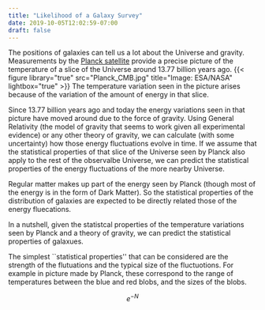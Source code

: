 ```yaml
---
title: "Likelihood of a Galaxy Survey"
date: 2019-10-05T12:02:59-07:00
draft: false
---
```


The positions of galaxies can tell us a lot about the Universe and gravity.
Measurements by the [Planck satellite](https://www.esa.int/Our_Activities/Space_Science/Planck/Planck_and_the_cosmic_microwave_background) provide a precise picture of the temperature of a slice of the Universe
around 13.77 billion years ago.
{{< figure library="true" src="Planck_CMB.jpg" title="Image: ESA/NASA" lightbox="true" >}}
The temperature variation seen in the picture arises because of the variation of the
amount of energy in that slice.

Since 13.77 billion years ago and today the energy variations seen in that picture have moved around
due to the force of gravity.  Using General Relativity (the model of gravity that seems to work given
all experimental evidence) or any other theory of gravity, we can calculate (with some uncertainty) how those energy fluctuations
evolve in time.  If we assume that the statistical
properties of that slice of the Universe seen by Planck also apply to the rest of the observalbe Universe,
we can predict the statistical properties of the energy fluctuations of the more nearby Universe.

Regular matter makes up part of the energy seen by Planck (though most of the energy is in the form of
Dark Matter).  So the statistical properties of the distribution of galaxies are expected to be directly related those
of the energy fluecations.

In a nutshell, given the statistcal properties of the temperature variations seen by Planck and a theory of
gravity, we can predict the statistical properties of galaxues.

The simplest ``statistical properties'' that can be considered are the strength of the flutuations and
the typical size of the fluctuotions. For example in picture made by Planck, these correspond to the range
of  temperatures between the blue and red blobs, and the sizes of the blobs. 



$$e^{-N}$$
